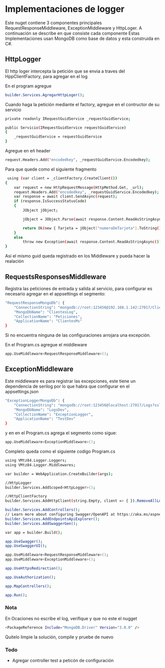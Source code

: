 ﻿# Implementaciones de logger

Este nuget contiene 3 componentes principales RequestResponseMiddleware, ExceptionMiddleware y HttpLoger. A continuación se describe en que consiste cada componente
Estas Implementaciones usan MongoDB como base de datos y esta construida en C#.

## HttpLogger
El http loger intercepta la petición que se envia a traves del HppClientFactory, para agregar en el log

En el program agregue
```bash
builder.Services.AgregarHttpLoger();
```

Cuando haga la petición mediante el factory, agregue en el contructor de su servicio
```bash
private readonly IRequestGuidService _requestGuidService;

public Servicio(IRequestGuidService requestGuidService)
{
    _requestGuidService = requestGuidService
}
```

Agregue en eñ header
```bash
request.Headers.Add("encodedkey", _requestGuidService.Encodedkey);
```

Para que quede como el siguiente fragmento
```bash
 using (var client = _clientFactory.CreateClient())
{
    var request = new HttpRequestMessage(HttpMethod.Get, _url);
    request.Headers.Add("encodedkey", _requestGuidService.Encodedkey);
    var response = await client.SendAsync(request);
    if (response.IsSuccessStatusCode)
    {
        JObject jObject;

        jObject = JObject.Parse(await response.Content.ReadAsStringAsync());

        return Ok(new { Tarjeta = jObject["numeroDeTarjeta"].ToString() });
    }
    else
        throw new Exception(await response.Content.ReadAsStringAsync());
}
```

Asi el mismo guid queda registrado en los Middleware y pueda hacer la realación

## RequestsResponsesMiddleware

Registra las peticiones de entrada y salida al servicio, para configurar es necesario agregar en el appsettings el segmento:

```bash
"RequestResponseMongoDb": {
    "ConnectionString": "mongodb://root:123456@192.168.1.142:27017/ClientesMs?ssl=false&authSource=admin",
    "MongoDbName": "ClientesLog",
    "CollectionName": "Peticiones",
    "ApplicationName": "ClientesMs"
}
```

Si no encuentra ninguna de las configuraciones arrojara una excepción.

En el Program.cs agregue el middleware
```bash
app.UseMiddleware<RequestResponseMiddleware>();
```

## ExceptionMiddleware

Este middleware es para registrar las excepciones, este tiene un dependencia de serilog por lo que habra que configurar en el appsettings.json

```bash
"ExceptionLoggerMongoDb": {
    "ConnectionString": "mongodb://root:123456@localhost:27017/Logs?ssl=false&authSource=admin",
    "MongoDbName": "LogsDev",
    "CollectionName": "ExceptionLogger",
    "ApplicationName": "TestDev"
}
 ```
  y en en el Program.cs agrega el segmento como sigue:

```bash
app.UseMiddleware<ExceptionMiddleware>();
```
Completo queda como el siguiente codigo Program.cs

```bash
using VMtz84.Logger.Loggers;
using VMtz84.Logger.Middlewares;

var builder = WebApplication.CreateBuilder(args);

//HttpLogger
builder.Services.AddScoped<HttpLogger>();

//HttpClientFactory
builder.Services.AddHttpClient(string.Empty, client => { }).RemoveAllLoggers().AddLogger<HttpLogger>();

builder.Services.AddControllers();
// Learn more about configuring Swagger/OpenAPI at https://aka.ms/aspnetcore/swashbuckle
builder.Services.AddEndpointsApiExplorer();
builder.Services.AddSwaggerGen();

var app = builder.Build();

app.UseSwagger();
app.UseSwaggerUI();

app.UseMiddleware<RequestResponseMiddleware>();
app.UseMiddleware<ExceptionMiddleware>();

app.UseHttpsRedirection();

app.UseAuthorization();

app.MapControllers();

app.Run();
```

### Nota
En Ocaciones no escribe el log, verifique y que no este el nugget

```bash
<PackageReference Include="MongoDB.Driver" Version="3.0.0" />
```

Quitelo limpie la solución, compile y pruebe de nuevo

### Todo
- Agregar controller test a peticón de configuración

